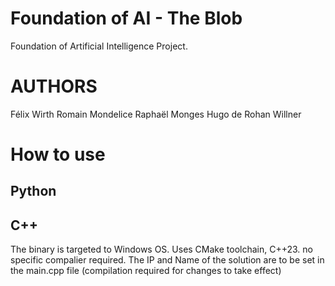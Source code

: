 # Foundation of AI - The Blob
Foundation of Artificial Intelligence Project.


# AUTHORS
Félix Wirth
Romain Mondelice
Raphaël Monges
Hugo de Rohan Willner

# How to use
## Python

## C++
The binary is targeted to Windows OS. Uses CMake toolchain, C++23. no specific compalier required.
The IP and Name of the solution are to be set in the main.cpp file (compilation required for changes to take effect)
